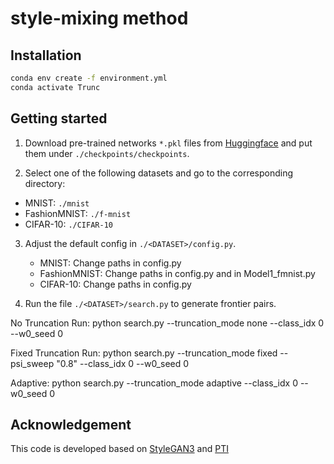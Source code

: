 # style-mixing method

## Installation

```bash
conda env create -f environment.yml
conda activate Trunc
```

## Getting started

1. Download pre-trained networks `*.pkl` files from [Huggingface](https://huggingface.co/awafa/cSG2) and put them under `./checkpoints/checkpoints`.

2. Select one of the following datasets and go to the corresponding directory:
  - MNIST: `./mnist` 
  - FashionMNIST: `./f-mnist` 
  - CIFAR-10: `./CIFAR-10` 

3. Adjust the default config in `./<DATASET>/config.py`.
   - MNIST: Change paths in config.py
   - FashionMNIST: Change paths in config.py and in Model1_fmnist.py
   - CIFAR-10: Change paths in config.py
   
5. Run the file `./<DATASET>/search.py` to generate frontier pairs.


No Truncation Run: python search.py --truncation_mode none --class_idx 0 --w0_seed 0

Fixed Truncation Run: python search.py --truncation_mode fixed --psi_sweep "0.8" --class_idx 0 --w0_seed 0

Adaptive: python search.py --truncation_mode adaptive --class_idx 0 --w0_seed 0




## Acknowledgement

This code is developed based on [StyleGAN3](https://github.com/NVlabs/stylegan3) and [PTI](https://github.com/tianhaoxie/DragGAN_PTI/tree/27a9821085ce4d9b788aaf4bbb52b9b982b25bcd?tab=readme-ov-file)
